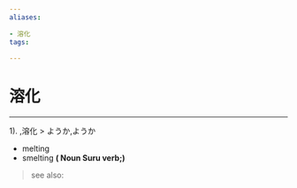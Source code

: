 ```yaml
---
aliases:
    
- 溶化
tags:
    
---
```


# 溶化
---
1).
,溶化 > ようか,ようか

- melting
- smelting
**( Noun Suru verb;)**
> see also: 
            